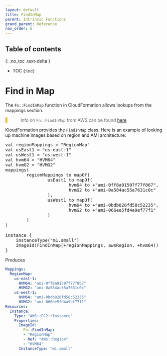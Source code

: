 ```yaml
---
layout: default
title: FindInMap
parent: Intrinsic Functions
grand_parent: Reference
nav_order: 6
---
```

<script src="https://unpkg.com/kotlin-playground@1" data-selector=".kotlin"></script>
<style>
blockquote{
    color: #666;
    margin: 0;
    padding-left: 3em;
    border-left: 0.5em #f2c152 solid;
}
</style>

## Table of contents
{: .no_toc .text-delta }

* TOC
{:toc}

# Find in Map

The `Fn::FindInMap` function in CloudFormation allows lookups from the mappings section.

> Info on `Fn::FindInMap` from AWS can be found [here](https://docs.aws.amazon.com/AWSCloudFormation/latest/UserGuide/intrinsic-function-reference-findinmap.html)

KloudFormation provides the `FindInMap` class. Here is an example of looking up machine images based on region and AMI architecture:

<pre class="kotlin" data-highlight-only>
val regionMappings = "RegionMap"
val usEast1 = "us-east-1"
val usWest1 = "us-west-1"
val hvm64 = "HVM64"
val hvmG2 = "HVMG2"
mappings(
        regionMappings to mapOf(
                usEast1 to mapOf(
                        hvm64 to +"ami-0ff8a91507f77f867",
                        hvmG2 to +"ami-0a584ac55a7631c0c"
                ),
                usWest1 to mapOf(
                        hvm64 to +"ami-0bdb828fd58c52235",
                        hvmG2 to +"ami-066ee5fd4a9ef77f1"
                )
        )
)

instance {
    instanceType("m1.small")
    imageId(FindInMap(+regionMappings, awsRegion, +hvm64))
}
</pre>

Produces

```yaml
Mappings:
  RegionMap:
    us-east-1:
      HVM64: "ami-0ff8a91507f77f867"
      HVMG2: "ami-0a584ac55a7631c0c"
    us-west-1:
      HVM64: "ami-0bdb828fd58c52235"
      HVMG2: "ami-066ee5fd4a9ef77f1"
Resources:
  Instance:
    Type: "AWS::EC2::Instance"
    Properties:
      ImageId:
        Fn::FindInMap:
        - "RegionMap"
        - Ref: "AWS::Region"
        - "HVM64"
      InstanceType: "m1.small"
```



